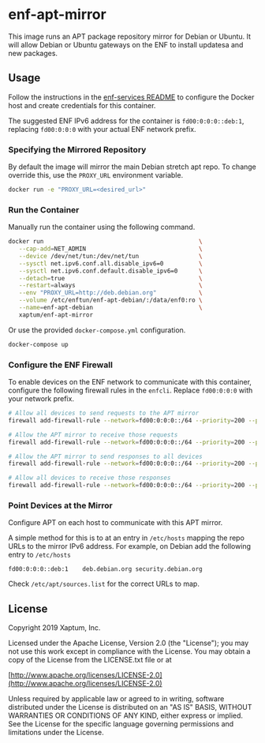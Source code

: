 # enf-apt-mirror

This image runs an APT package repository mirror for Debian or Ubuntu.
It will allow Debian or Ubuntu gateways on the ENF to install updatesa
and new packages.

## Usage

Follow the instructions in the [enf-services
README](https://github.com/xaptum/enf-services) to configure the
Docker host and create credentials for this container.

The suggested ENF IPv6 address for the container is
`fd00:0:0:0::deb:1`, replacing `fd00:0:0:0` with your actual ENF
network prefix.

### Specifying the Mirrored Repository

By default the image will mirror the main Debian stretch apt repo.  To
change override this, use the `PROXY_URL` environment variable.

``` bash
docker run -e "PROXY_URL=<desired_url>"
```

### Run the Container

Manually run the container using the following command.

```bash
docker run                                            \
   --cap-add=NET_ADMIN                                \
   --device /dev/net/tun:/dev/net/tun                 \
   --sysctl net.ipv6.conf.all.disable_ipv6=0          \
   --sysctl net.ipv6.conf.default.disable_ipv6=0      \
   --detach=true                                      \
   --restart=always                                   \
   --env "PROXY_URL=http://deb.debian.org"            \
   --volume /etc/enftun/enf-apt-debian/:/data/enf0:ro \
   --name=enf-apt-debian                              \
   xaptum/enf-apt-mirror
```

Or use the provided `docker-compose.yml` configuration.

``` bash
docker-compose up
```

### Configure the ENF Firewall

To enable devices on the ENF network to communicate with this
container, configure the following firewall rules in the `enfcli`.
Replace `fd00:0:0:0` with your network prefix.

``` bash
# Allow all devices to send requests to the APT mirror
firewall add-firewall-rule --network=fd00:0:0:0::/64 --priority=200 --protocol=TCP --source-ip=fd00:0:0:0::/64 --dest-ip=fd00:0:0:0::deb:1 --dest-port=80 --direction=EGRESS --action=ACCEPT

# Allow the APT mirror to receive those requests
firewall add-firewall-rule --network=fd00:0:0:0::/64 --priority=200 --protocol=TCP --source-ip=fd00:0:0:0::/64 --dest-ip=fd00:0:0:0::deb:1 --dest-port=80 --direction=INGRESS --action=ACCEPT

# Allow the APT mirror to send responses to all devices
firewall add-firewall-rule --network=fd00:0:0:0::/64 --priority=200 --protocol=TCP --dest-ip=fd00:0:0:0::/64 --source-ip=fd00:0:0:0::deb:1 --source-port=80 --direction=EGRESS --action=ACCEPT

# Allow all devices to receive those responses
firewall add-firewall-rule --network=fd00:0:0:0::/64 --priority=200 --protocol=TCP --dest-ip=fd00:0:0:0::/64 --source-ip=fd00:0:0:0::deb:1 --source-port=80 --direction=INGRESS --action=ACCEPT
```

### Point Devices at the Mirror

Configure APT on each host to communicate with this APT mirror.

A simple method for this is to at an entry in `/etc/hosts` mapping the repo URLs to the mirror IPv6 address.  For example, on Debian add the following entry to `/etc/hosts`

```
fd00:0:0:0::deb:1    deb.debian.org security.debian.org
```

Check `/etc/apt/sources.list` for the correct URLs to map.

## License

Copyright 2019 Xaptum, Inc.

Licensed under the Apache License, Version 2.0 (the "License"); you may not
use this work except in compliance with the License. You may obtain a copy of
the License from the LICENSE.txt file or at

[http://www.apache.org/licenses/LICENSE-2.0](http://www.apache.org/licenses/LICENSE-2.0)

Unless required by applicable law or agreed to in writing, software
distributed under the License is distributed on an "AS IS" BASIS, WITHOUT
WARRANTIES OR CONDITIONS OF ANY KIND, either express or implied. See the
License for the specific language governing permissions and limitations under
the License.
